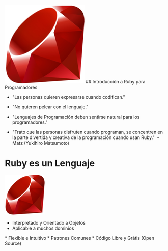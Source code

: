<!SLIDE image center transition=fade>
<img src="img/ruby-logo.jpg" width="250">
## Introducción a Ruby para Programadores

<!SLIDE bullets incremental transition=fade>

* "Las personas quieren expresarse cuando codifican."
* "No quieren pelear con el lenguaje."
* "Lenguajes de Programación deben sentirse natural para los programadores."

* "Trato que las personas disfruten cuando programan, se concentren en la parte divertida y creativa de la programación cuando usan Ruby."
&nbsp;- Matz (Yukihiro Matsumoto)

<!SLIDE image center bullets incremental transition=fade>
# Ruby es un Lenguaje
<img src="img/ruby-logo.jpg" height="125" width="125">
<ul>
<li> Interpretado y Orientado a Objetos</li>
<li> Aplicable a muchos dominios</li>
</ul>
* Flexible e Intuitivo
* Patrones Comunes
* Código Libre y Grátis (Open Source)
